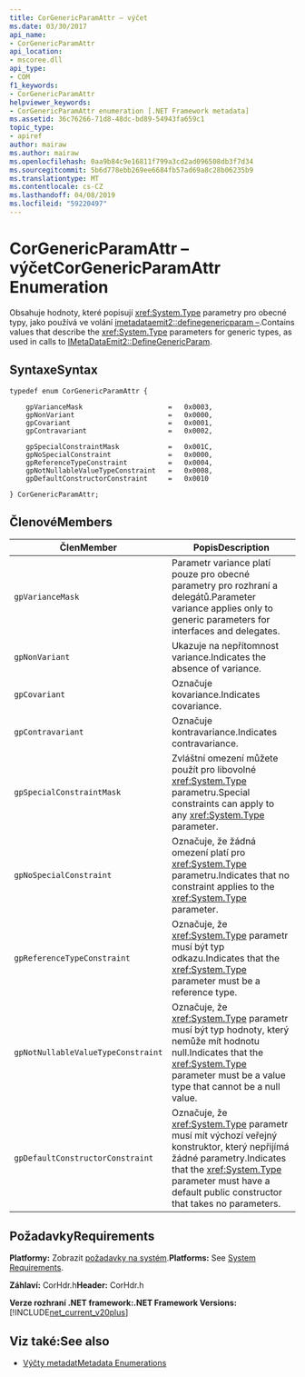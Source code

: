 ```yaml
---
title: CorGenericParamAttr – výčet
ms.date: 03/30/2017
api_name:
- CorGenericParamAttr
api_location:
- mscoree.dll
api_type:
- COM
f1_keywords:
- CorGenericParamAttr
helpviewer_keywords:
- CorGenericParamAttr enumeration [.NET Framework metadata]
ms.assetid: 36c76266-71d8-48dc-bd89-54943fa659c1
topic_type:
- apiref
author: mairaw
ms.author: mairaw
ms.openlocfilehash: 0aa9b84c9e16811f799a3cd2ad096508db3f7d34
ms.sourcegitcommit: 5b6d778ebb269ee6684fb57ad69a8c28b06235b9
ms.translationtype: MT
ms.contentlocale: cs-CZ
ms.lasthandoff: 04/08/2019
ms.locfileid: "59220497"
---
```

# <a name="corgenericparamattr-enumeration"></a><span data-ttu-id="29313-102">CorGenericParamAttr – výčet</span><span class="sxs-lookup"><span data-stu-id="29313-102">CorGenericParamAttr Enumeration</span></span>
<span data-ttu-id="29313-103">Obsahuje hodnoty, které popisují <xref:System.Type> parametry pro obecné typy, jako používá ve volání [imetadataemit2::definegenericparam –](../../../../docs/framework/unmanaged-api/metadata/imetadataemit2-definegenericparam-method.md).</span><span class="sxs-lookup"><span data-stu-id="29313-103">Contains values that describe the <xref:System.Type> parameters for generic types, as used in calls to [IMetaDataEmit2::DefineGenericParam](../../../../docs/framework/unmanaged-api/metadata/imetadataemit2-definegenericparam-method.md).</span></span>  
  
## <a name="syntax"></a><span data-ttu-id="29313-104">Syntaxe</span><span class="sxs-lookup"><span data-stu-id="29313-104">Syntax</span></span>  
  
```  
typedef enum CorGenericParamAttr {  
  
    gpVarianceMask                     =   0x0003,  
    gpNonVariant                       =   0x0000,   
    gpCovariant                        =   0x0001,  
    gpContravariant                    =   0x0002,  
  
    gpSpecialConstraintMask            =   0x001C,  
    gpNoSpecialConstraint              =   0x0000,  
    gpReferenceTypeConstraint          =   0x0004,   
    gpNotNullableValueTypeConstraint   =   0x0008,  
    gpDefaultConstructorConstraint     =   0x0010  
  
} CorGenericParamAttr;  
```  
  
## <a name="members"></a><span data-ttu-id="29313-105">Členové</span><span class="sxs-lookup"><span data-stu-id="29313-105">Members</span></span>  
  
|<span data-ttu-id="29313-106">Člen</span><span class="sxs-lookup"><span data-stu-id="29313-106">Member</span></span>|<span data-ttu-id="29313-107">Popis</span><span class="sxs-lookup"><span data-stu-id="29313-107">Description</span></span>|  
|------------|-----------------|  
|`gpVarianceMask`|<span data-ttu-id="29313-108">Parametr variance platí pouze pro obecné parametry pro rozhraní a delegátů.</span><span class="sxs-lookup"><span data-stu-id="29313-108">Parameter variance applies only to generic parameters for interfaces and delegates.</span></span>|  
|`gpNonVariant`|<span data-ttu-id="29313-109">Ukazuje na nepřítomnost variance.</span><span class="sxs-lookup"><span data-stu-id="29313-109">Indicates the absence of variance.</span></span>|  
|`gpCovariant`|<span data-ttu-id="29313-110">Označuje kovariance.</span><span class="sxs-lookup"><span data-stu-id="29313-110">Indicates covariance.</span></span>|  
|`gpContravariant`|<span data-ttu-id="29313-111">Označuje kontravariance.</span><span class="sxs-lookup"><span data-stu-id="29313-111">Indicates contravariance.</span></span>|  
|`gpSpecialConstraintMask`|<span data-ttu-id="29313-112">Zvláštní omezení můžete použít pro libovolné <xref:System.Type> parametru.</span><span class="sxs-lookup"><span data-stu-id="29313-112">Special constraints can apply to any <xref:System.Type> parameter.</span></span>|  
|`gpNoSpecialConstraint`|<span data-ttu-id="29313-113">Označuje, že žádná omezení platí pro <xref:System.Type> parametru.</span><span class="sxs-lookup"><span data-stu-id="29313-113">Indicates that no constraint applies to the <xref:System.Type> parameter.</span></span>|  
|`gpReferenceTypeConstraint`|<span data-ttu-id="29313-114">Označuje, že <xref:System.Type> parametr musí být typ odkazu.</span><span class="sxs-lookup"><span data-stu-id="29313-114">Indicates that the <xref:System.Type> parameter must be a reference type.</span></span>|  
|`gpNotNullableValueTypeConstraint`|<span data-ttu-id="29313-115">Označuje, že <xref:System.Type> parametr musí být typ hodnoty, který nemůže mít hodnotu null.</span><span class="sxs-lookup"><span data-stu-id="29313-115">Indicates that the <xref:System.Type> parameter must be a value type that cannot be a null value.</span></span>|  
|`gpDefaultConstructorConstraint`|<span data-ttu-id="29313-116">Označuje, že <xref:System.Type> parametr musí mít výchozí veřejný konstruktor, který nepřijímá žádné parametry.</span><span class="sxs-lookup"><span data-stu-id="29313-116">Indicates that the <xref:System.Type> parameter must have a default public constructor that takes no parameters.</span></span>|  
  
## <a name="requirements"></a><span data-ttu-id="29313-117">Požadavky</span><span class="sxs-lookup"><span data-stu-id="29313-117">Requirements</span></span>  
 <span data-ttu-id="29313-118">**Platformy:** Zobrazit [požadavky na systém](../../../../docs/framework/get-started/system-requirements.md).</span><span class="sxs-lookup"><span data-stu-id="29313-118">**Platforms:** See [System Requirements](../../../../docs/framework/get-started/system-requirements.md).</span></span>  
  
 <span data-ttu-id="29313-119">**Záhlaví:** CorHdr.h</span><span class="sxs-lookup"><span data-stu-id="29313-119">**Header:** CorHdr.h</span></span>  
  
 **<span data-ttu-id="29313-120">Verze rozhraní .NET framework:</span><span class="sxs-lookup"><span data-stu-id="29313-120">.NET Framework Versions:</span></span>** [!INCLUDE[net_current_v20plus](../../../../includes/net-current-v20plus-md.md)]  
  
## <a name="see-also"></a><span data-ttu-id="29313-121">Viz také:</span><span class="sxs-lookup"><span data-stu-id="29313-121">See also</span></span>

- [<span data-ttu-id="29313-122">Výčty metadat</span><span class="sxs-lookup"><span data-stu-id="29313-122">Metadata Enumerations</span></span>](../../../../docs/framework/unmanaged-api/metadata/metadata-enumerations.md)
